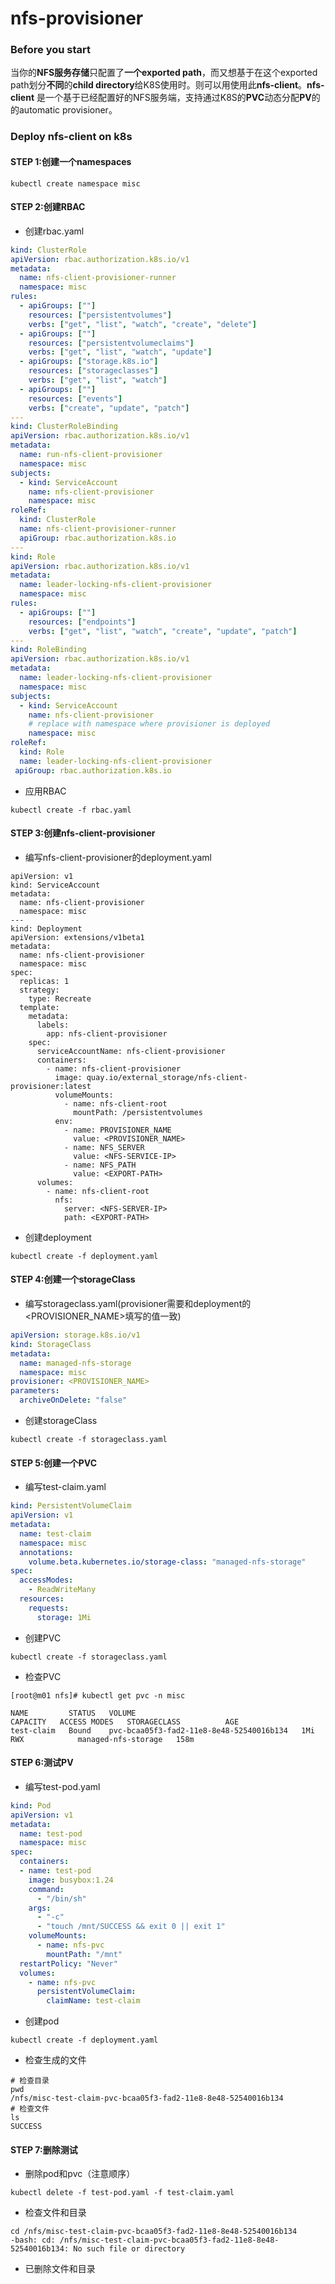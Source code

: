 # nfs-provisioner

### Before you start

当你的**NFS服务存储**只配置了**一个exported path**，而又想基于在这个exported path划分**不同**的**child directory**给K8S使用时。则可以用使用此**nfs-client**。**nfs-client** 是一个基于已经配置好的NFS服务端，支持通过K8S的**PVC**动态分配**PV**的的automatic provisioner。

### Deploy nfs-client on k8s

#### STEP 1:创建一个namespaces

```shell
kubectl create namespace misc
```

#### STEP 2:创建RBAC

- 创建rbac.yaml

```yaml
kind: ClusterRole
apiVersion: rbac.authorization.k8s.io/v1
metadata:
  name: nfs-client-provisioner-runner
  namespace: misc
rules:
  - apiGroups: [""]
    resources: ["persistentvolumes"]
    verbs: ["get", "list", "watch", "create", "delete"]
  - apiGroups: [""]
    resources: ["persistentvolumeclaims"]
    verbs: ["get", "list", "watch", "update"]
  - apiGroups: ["storage.k8s.io"]
    resources: ["storageclasses"]
    verbs: ["get", "list", "watch"]
  - apiGroups: [""]
    resources: ["events"]
    verbs: ["create", "update", "patch"]
---
kind: ClusterRoleBinding
apiVersion: rbac.authorization.k8s.io/v1
metadata:
  name: run-nfs-client-provisioner
  namespace: misc
subjects:
  - kind: ServiceAccount
    name: nfs-client-provisioner
    namespace: misc
roleRef:
  kind: ClusterRole
  name: nfs-client-provisioner-runner
  apiGroup: rbac.authorization.k8s.io
---
kind: Role
apiVersion: rbac.authorization.k8s.io/v1
metadata:
  name: leader-locking-nfs-client-provisioner
  namespace: misc
rules:
  - apiGroups: [""]
    resources: ["endpoints"]
    verbs: ["get", "list", "watch", "create", "update", "patch"]
---
kind: RoleBinding
apiVersion: rbac.authorization.k8s.io/v1
metadata:
  name: leader-locking-nfs-client-provisioner
  namespace: misc
subjects:
  - kind: ServiceAccount
    name: nfs-client-provisioner
    # replace with namespace where provisioner is deployed
    namespace: misc
roleRef:
  kind: Role
  name: leader-locking-nfs-client-provisioner
 apiGroup: rbac.authorization.k8s.io
```

- 应用RBAC

```shell
kubectl create -f rbac.yaml
```

#### STEP 3:创建nfs-client-provisioner

- 编写nfs-client-provisioner的deployment.yaml

```
apiVersion: v1
kind: ServiceAccount
metadata:
  name: nfs-client-provisioner
  namespace: misc
---
kind: Deployment
apiVersion: extensions/v1beta1
metadata:
  name: nfs-client-provisioner
  namespace: misc
spec:
  replicas: 1
  strategy:
    type: Recreate
  template:
    metadata:
      labels:
        app: nfs-client-provisioner
    spec:
      serviceAccountName: nfs-client-provisioner
      containers:
        - name: nfs-client-provisioner
          image: quay.io/external_storage/nfs-client-provisioner:latest
          volumeMounts:
            - name: nfs-client-root
              mountPath: /persistentvolumes
          env:
            - name: PROVISIONER_NAME
              value: <PROVISIONER_NAME>
            - name: NFS_SERVER
              value: <NFS-SERVICE-IP>
            - name: NFS_PATH
              value: <EXPORT-PATH>
      volumes:
        - name: nfs-client-root
          nfs:
            server: <NFS-SERVER-IP>
            path: <EXPORT-PATH>
```

- 创建deployment

```shell
kubectl create -f deployment.yaml
```

#### STEP 4:创建一个storageClass

- 编写storageclass.yaml(provisioner需要和deployment的<PROVISIONER_NAME>填写的值一致)

```yaml
apiVersion: storage.k8s.io/v1
kind: StorageClass
metadata:
  name: managed-nfs-storage
  namespace: misc
provisioner: <PROVISIONER_NAME>
parameters:
  archiveOnDelete: "false"
```

- 创建storageClass

```shell
kubectl create -f storageclass.yaml
```

#### STEP 5:创建一个PVC

- 编写test-claim.yaml

```yaml
kind: PersistentVolumeClaim
apiVersion: v1
metadata:
  name: test-claim
  namespace: misc
  annotations:
    volume.beta.kubernetes.io/storage-class: "managed-nfs-storage"
spec:
  accessModes:
    - ReadWriteMany
  resources:
    requests:
      storage: 1Mi
```

- 创建PVC

```shell
kubectl create -f storageclass.yaml
```

- 检查PVC

```shell
[root@m01 nfs]# kubectl get pvc -n misc

NAME         STATUS   VOLUME                                     CAPACITY   ACCESS MODES   STORAGECLASS          AGE
test-claim   Bound    pvc-bcaa05f3-fad2-11e8-8e48-52540016b134   1Mi        RWX            managed-nfs-storage   158m
```

#### STEP 6:测试PV

- 编写test-pod.yaml

```yaml
kind: Pod
apiVersion: v1
metadata:
  name: test-pod
  namespace: misc
spec:
  containers:
  - name: test-pod
    image: busybox:1.24
    command:
      - "/bin/sh"
    args:
      - "-c"
      - "touch /mnt/SUCCESS && exit 0 || exit 1"
    volumeMounts:
      - name: nfs-pvc
        mountPath: "/mnt"
  restartPolicy: "Never"
  volumes:
    - name: nfs-pvc
      persistentVolumeClaim:
        claimName: test-claim
```

- 创建pod

```shell
kubectl create -f deployment.yaml
```

- 检查生成的文件

```shell
# 检查目录
pwd
/nfs/misc-test-claim-pvc-bcaa05f3-fad2-11e8-8e48-52540016b134
# 检查文件
ls
SUCCESS
```

#### STEP 7:删除测试

- 删除pod和pvc（注意顺序）

```shell
kubectl delete -f test-pod.yaml -f test-claim.yaml
```

- 检查文件和目录

```shell
cd /nfs/misc-test-claim-pvc-bcaa05f3-fad2-11e8-8e48-52540016b134
-bash: cd: /nfs/misc-test-claim-pvc-bcaa05f3-fad2-11e8-8e48-52540016b134: No such file or directory
```

- 已删除文件和目录
